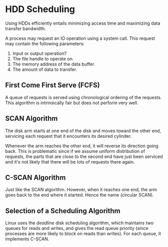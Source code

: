 # HDD Scheduling

Using HDDs efficiently entails minimizing access time and maximizing data
transfer bandwidth.

A process may request an IO operation using a system call. This request may
contain the following parameters:

1. Input or output operation?
2. The file handle to operate on.
3. The memory address of the data buffer.
4. The amount of data to transfer.

##  First Come First Serve (FCFS)

A queue of requests is served using chronological ordering of the requests. This
algorithm is intrinsically fair but does not perform very well.

## SCAN Algorithm

The disk arm starts at one end of the disk and moves toward the other end,
servicing each request that it encounters its desired cylinder.

Whenever the arm reaches the other end, it will reverse its direction going
back. This is problematic since if we assume uniform distribution of requests,
the parts that are close to the second end have just been serviced and it's not
likely that there will be lots of requests there again.

## C-SCAN Algorithm

Just like the SCAN algorithm. However, when it reaches one end, the arm goes
back to the end where it started. Hence the name (circular SCAN).

## Selection of a Scheduling Algorithm

Linux uses the _deadline_ disk scheduling algorithm, which maintains two queues
for reads and writes, and gives the read queue priority (since processes are
more likely to block on reads than writes). For each queue, it implements
C-SCAN. 

